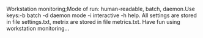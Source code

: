 Workstation monitoring;Mode of run: human-readable, batch, daemon.Use keys:-b batch -d daemon mode -i interactive -h help.
All settings are stored in file settings.txt, metrix are stored in file metrics.txt. Have fun using workstation monitoring...
